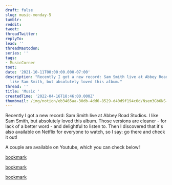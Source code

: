 ```yaml
---
draft: false
slug: music-monday-5
tumblr:
reddit:
tweet:
threadTwitter:
replyTo:
lead: ''
threadMastodon:
series: ''
tags:
- MusicCorner
toot:
date: '2021-10-11T00:00:00.000-07:00'
description: "Recently I got a new record: Sam Smith live at Abbey Road Studios. I\n\
  like Sam Smith, but absolutely loved this album."
thread: ''
title: 'Music '
createdTime: '2022-04-16T18:46:00.000Z'
thumbnail: /img/notion/eb3465aa-30db-4dd6-8529-d40d9f194c6d/Nsem3Gb6NS-1080.jpeg
---
```


Recently I got a new record: Sam Smith live at Abbey Road Studios. I like Sam Smith, but absolutely loved this album. Those versions are cleaner - for lack of a better word - and delightful to listen to. Then I discovered that it's also available on Netflix for everyone to watch, so I say: go there and check it out!

A couple are available on Youtube, which you can check below!

[bookmark](https://www.youtube.com/watch?v=loh6M3VR8jk)

[bookmark](https://www.youtube.com/watch?v=0TpfF9_lk_g)

[bookmark](https://www.youtube.com/watch?v=qTEfYyLmANw)